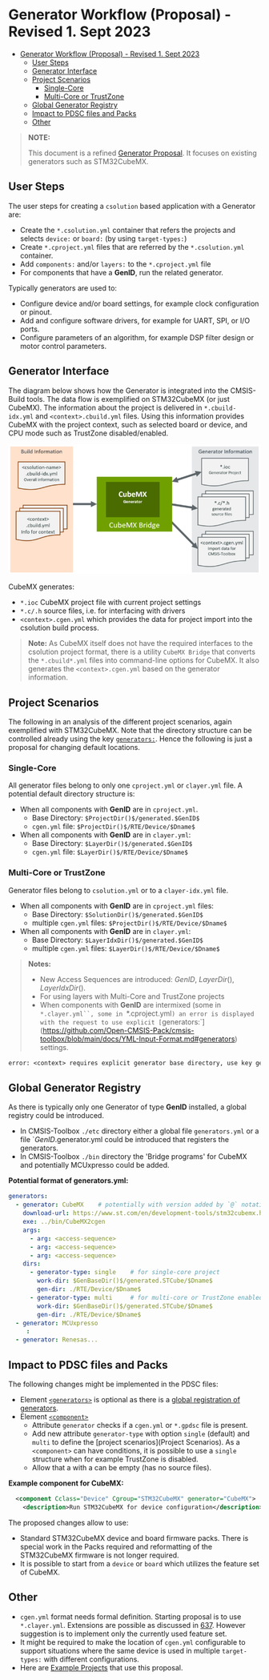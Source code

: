# Generator Workflow (Proposal) - Revised 1. Sept 2023
<!-- markdownlint-disable MD013 -->

- [Generator Workflow (Proposal) - Revised 1. Sept 2023](#generator-workflow-proposal---revised-1-sept-2023)
  - [User Steps](#user-steps)
  - [Generator Interface](#generator-interface)
  - [Project Scenarios](#project-scenarios)
    - [Single-Core](#single-core)
    - [Multi-Core or TrustZone](#multi-core-or-trustzone)
  - [Global Generator Registry](#global-generator-registry)
  - [Impact to PDSC files and Packs](#impact-to-pdsc-files-and-packs)
  - [Other](#other)


>**NOTE:**
>
> This document is a refined [Generator Proposal](https://github.com/Open-CMSIS-Pack/devtools/blob/main/tools/projmgr/docs/Manual/Generator%20\(Proposal\).md). It focuses on existing generators such as STM32CubeMX.

## User Steps

The user steps for creating a `csolution` based application with a Generator are:

- Create the `*.csolution.yml` container that refers the projects and selects `device:` or `board:`  (by using `target-types:`)
- Create `*.cproject.yml` files that are referred by the `*.csolution.yml` container.
- Add `components:` and/or `layers:` to the `*.cproject.yml` file
- For components that have a **GenID**, run the related generator.

Typically generators are used to:

- Configure device and/or board settings, for example clock configuration or pinout.
- Add and configure software drivers, for example for UART, SPI, or I/O ports.
- Configure parameters of an algorithm, for example DSP filter design or motor control parameters.

## Generator Interface

The diagram below shows how the Generator is integrated into the CMSIS-Build tools. The data flow is exemplified on STM32CubeMX (or just CubeMX). The information about the project is delivered in `*.cbuild-idx.yml` and `<context>.cbuild.yml` files. Using this information provides CubeMX with the project context, such as selected board or device, and CPU mode such as TrustZone disabled/enabled.

![Generator Information](./images/Generator-Information.png "Generator Information")

CubeMX generates:

- `*.ioc` CubeMX project file with current project settings
- `*.c/.h` source files, i.e. for interfacing with drivers
- `<context>.cgen.yml` which provides the data for project import into the csolution build process.

> **Note:**  As CubeMX itself does not have the required interfaces to the csolution project format, there is a utility `CubeMX Bridge` that converts the `*.cbuild*.yml` files into command-line options for CubeMX. It also generates the `<context>.cgen.yml` based on the generator information.

## Project Scenarios

The following in an analysis of the different project scenarios, again exemplified with STM32CubeMX. 
Note that the directory structure can be controlled already using the key [`generators:`](https://github.com/Open-CMSIS-Pack/cmsis-toolbox/blob/main/docs/YML-Input-Format.md#generators). Hence the following is just a proposal for changing default locations.

### Single-Core

All generator files belong to only one `cproject.yml` or `clayer.yml` file.  A potential default directory structure is:

- When all components with **GenID** are in `cproject.yml`.
  - Base Directory: `$ProjectDir()$/generated.$GenID$`
  - `cgen.yml` file: `$ProjectDir()$/RTE/Device/$Dname$`
- When all components with **GenID** are in `clayer.yml`:
  - Base Directory: `$LayerDir()$/generated.$GenID$`
  - `cgen.yml` file: `$LayerDir()$/RTE/Device/$Dname$`

### Multi-Core or TrustZone

Generator files belong to `csolution.yml` or to a `clayer-idx.yml` file.

- When all components with **GenID** are in `cproject.yml` files: 
  - Base Directory: `$SolutionDir()$/generated.$GenID$`
  - multiple `cgen.yml` files: `$ProjectDir()$/RTE/Device/$Dname$`
- When all components with **GenID** are in `clayer.yml`:
  - Base Directory: `$LayerIdxDir()$/generated.$GenID$`
  - multiple `cgen.yml` files: `$LayerDir()$/RTE/Device/$Dname$`

> **Notes:**
>
> - New Access Sequences are introduced: $GenID$, $LayerDir()$, $LayerIdxDir()$.
> - For using layers with Multi-Core and TrustZone projects
> - When components with **GenID** are intermixed (some in `*.clayer.yml``, some in `*.cproject.yml`) an error is displayed with the request to use explicit [`generators:`](https://github.com/Open-CMSIS-Pack/cmsis-toolbox/blob/main/docs/YML-Input-Format.md#generators) settings.

```txt
error: <context> requires explicit generator base directory, use key generator: 
```

## Global Generator Registry

As there is typically only one Generator of type **GenID** installed, a global registry could be introduced.

- In CMSIS-Toolbox `./etc` directory either a global file `generators.yml` or a file `$GenID$.generator.yml could be introduced that registers the generators.
- In CMSIS-Toolbox `./bin` directory the 'Bridge programs' for CubeMX and potentially MCUxpresso could be added.

**Potential format of generators.yml:**

```yml
generators:
  - generator: CubeMX    # potentially with version added by `@` notation
    download-url: https://www.st.com/en/development-tools/stm32cubemx.html
    exe: ../bin/CubeMX2cgen
    args:
      - arg: <access-sequence> 
      - arg: <access-sequence> 
      - arg: <access-sequence>
    dirs:
      - generator-type: single    # for single-core project
        work-dir: $GenBaseDir()$/generated.STCube/$Dname$
        gen-dir: ./RTE/Device/$Dname$
      - generator-type: multi     # for multi-core or TrustZone enabled projects
        work-dir: $GenBaseDir()$/generated.STCube/$Dname$
        gen-dir: ./RTE/Device/$Dname$
  - generator: MCUxpresso
     :
  - generator: Renesas...
```

## Impact to PDSC files and Packs

The following changes might be implemented in the PDSC files:

- Element [`<generators>`](https://open-cmsis-pack.github.io/Open-CMSIS-Pack-Spec/main/html/pdsc_generators_pg.html) is optional as there is a [global registration of generators](#global-generator-registry).
- Element [`<component>`](https://open-cmsis-pack.github.io/Open-CMSIS-Pack-Spec/main/html/pdsc_components_pg.html#element_component)
  - Attribute `generator` checks if a `cgen.yml` or `*.gpdsc` file is present.
  - Add new attribute `generator-type` with option `single` (default) and `multi` to define the [project scenarios](Project Scenarios). As a `<component>` can have conditions, it is possible to use a `single` structure when for example TrustZone is disabled.
  - Allow that a <component> with a <generator> can be empty (has no source files).

**Example component for CubeMX:**

```xml
  <component Cclass="Device" Cgroup="STM32CubeMX" generator="CubeMX">
    <description>Run STM32CubeMX for device configuration</description>
```

The proposed changes allow to use:

- Standard STM32CubeMX device and board firmware packs. There is special work in the Packs required and reformatting of the STM32CubeMX firmware is not longer required.
- It is possible to start from a `device` or `board` which utilizes the feature set of CubeMX.

## Other

- `cgen.yml` format needs formal definition. Starting proposal is to use `*.clayer.yml`. Extensions are possible as discussed in [637](https://github.com/Open-CMSIS-Pack/devtools/issues/637). However suggestion is to implement only the currently used feature set.
- It might be required to make the location of `cgen.yml` configurable to support situations where the same device is used in multiple `target-types:` with different configurations.
- Here are [Example Projects](https://github.com/DavidLesnjak/cgen_mockup) that use this proposal.
